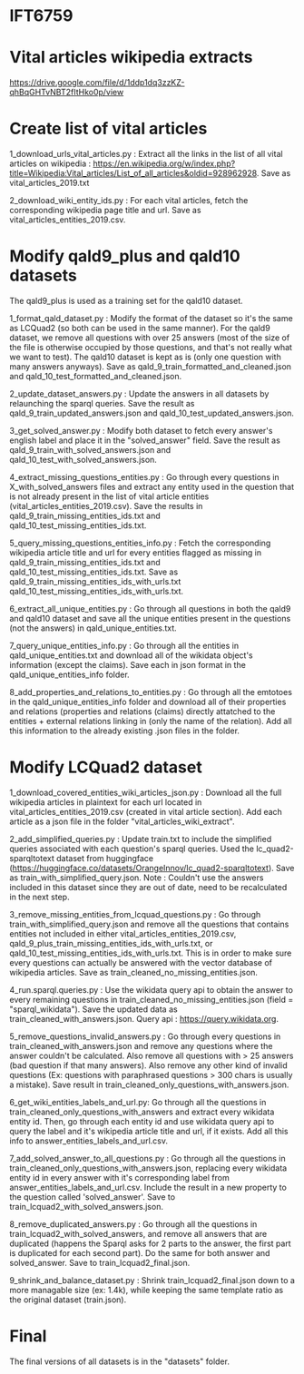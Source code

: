# IFT6759

# Vital articles wikipedia extracts
https://drive.google.com/file/d/1ddp1dq3zzKZ-qhBqGHTvNBT2fItHko0p/view

# Create list of vital articles

1_download_urls_vital_articles.py : Extract all the links in the list of all vital articles on wikipedia : https://en.wikipedia.org/w/index.php?title=Wikipedia:Vital_articles/List_of_all_articles&oldid=928962928. Save as vital_articles_2019.txt

2_download_wiki_entity_ids.py : For each vital articles, fetch the corresponding wikipedia page title and url. Save as vital_articles_entities_2019.csv.

# Modify qald9_plus and qald10 datasets

The qald9_plus is used as a training set for the qald10 dataset.

1_format_qald_dataset.py : Modify the format of the dataset so it's the same as LCQuad2 (so both can be used in the same manner). For the qald9 dataset, we remove all questions with over 25 answers (most of the size of the file is otherwise occupied by those questions, and that's not really what we want to test). The qald10 dataset is kept as is (only one question with many answers anyways). Save as qald_9_train_formatted_and_cleaned.json and qald_10_test_formatted_and_cleaned.json.

2_update_dataset_answers.py : Update the answers in all datasets by relaunching the sparql queries. Save the result as qald_9_train_updated_answers.json and qald_10_test_updated_answers.json.

3_get_solved_answer.py : Modify both dataset to fetch every answer's english label and place it in the "solved_answer" field. Save the result as qald_9_train_with_solved_answers.json and qald_10_test_with_solved_answers.json.

4_extract_missing_questions_entities.py : Go through every questions in X_with_solved_answers files and extract any entity used in the question that is not already present in the list of vital article entities (vital_articles_entities_2019.csv). Save the results in qald_9_train_missing_entities_ids.txt and qald_10_test_missing_entities_ids.txt.

5_query_missing_questions_entities_info.py : Fetch the corresponding wikipedia article title and url for every entities flagged as missing in qald_9_train_missing_entities_ids.txt and qald_10_test_missing_entities_ids.txt. Save as qald_9_train_missing_entities_ids_with_urls.txt qald_10_test_missing_entities_ids_with_urls.txt.

6_extract_all_unique_entities.py : Go through all questions in both the qald9 and qald10 dataset and save all the unique entities present in the questions (not the answers) in qald_unique_entities.txt. 

7_query_unique_entities_info.py : Go through all the entities in qald_unique_entities.txt and download all of the wikidata object's information (except the claims). Save each in json format in the qald_unique_entities_info folder.

8_add_properties_and_relations_to_entities.py : Go through all the emtotoes in the qald_unique_entities_info folder and download all of their properties and relations (properties and relations (claims) directly attatched to the entities + external relations linking in (only the name of the relation). Add all this information to the already existing .json files in the folder.

# Modify LCQuad2 dataset

1_download_covered_entities_wiki_articles_json.py : Download all the full wikipedia articles in plaintext for each url located in vital_articles_entities_2019.csv (created in vital article section). Add each article as a json file in the folder "vital_articles_wiki_extract".

2_add_simplified_queries.py : Update train.txt to include the simplified queries associated with each question's sparql queries. Used the lc_quad2-sparqltotext dataset from huggingface (https://huggingface.co/datasets/OrangeInnov/lc_quad2-sparqltotext). Save as train_with_simplified_query.json.
Note : Couldn't use the answers included in this dataset since they are out of date, need to be recalculated in the next step.

3_remove_missing_entities_from_lcquad_questions.py : Go through train_with_simplified_query.json and remove all the questions that contains entities not included in either vital_articles_entities_2019.csv, qald_9_plus_train_missing_entities_ids_with_urls.txt, or qald_10_test_missing_entities_ids_with_urls.txt. This is in order to make sure every questions can actually be answered with the vector database of wikipedia articles. Save as train_cleaned_no_missing_entities.json. 

4_run.sparql.queries.py : Use the wikidata query api to obtain the answer to every remaining questions in train_cleaned_no_missing_entities.json (field = "sparql_wikidata"). Save the updated data as train_cleaned_with_answers.json. Query api : https://query.wikidata.org.

5_remove_questions_invalid_answers.py : Go through every questions in train_cleaned_with_answers.json and remove any questions where the answer couldn't be calculated. Also remove all questions with > 25 answers (bad question if that many answers). Also remove any other kind of invalid questions (Ex: questions with paraphrased questions > 300 chars is usually a mistake). Save result in train_cleaned_only_questions_with_answers.json.

6_get_wiki_entities_labels_and_url.py: Go through all the questions in train_cleaned_only_questions_with_answers and extract every wikidata entity id. Then, go through each entity id and use wikidata query api to query the label and it's wikipedia article title and url, if it exists. Add all this info to answer_entities_labels_and_url.csv.

7_add_solved_answer_to_all_questions.py : Go through all the questions in train_cleaned_only_questions_with_answers.json, replacing every wikidata entity id in every answer with it's corresponding label from answer_entities_labels_and_url.csv. Include the result in a new property to the question called 'solved_answer'. Save to train_lcquad2_with_solved_answers.json.

8_remove_duplicated_answers.py : Go through all the questions in train_lcquad2_with_solved_answers, and remove all answers that are duplicated (happens the Sparql asks for 2 parts to the answer, the first part is duplicated for each second part). Do the same for both answer and solved_answer. Save to train_lcquad2_final.json.

9_shrink_and_balance_dataset.py : Shrink train_lcquad2_final.json down to a more managable size (ex:  1.4k), while keeping the same template ratio as the original dataset (train.json). 

# Final

The final versions of all datasets is in the "datasets" folder.
